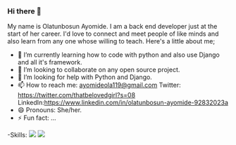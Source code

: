 ### Hi there 👋
My name is Olatunbosun Ayomide. I am a back end developer just at the start of her career. I'd love to connect and meet people of like minds and also learn from any one whose willing to teach. Here's a little about me;

- 🌱 I’m currently learning how to code with python and also use Django and all it's framework.
- 👯 I’m looking to collaborate on any open source project.
- 🤔 I’m looking for help with Python and Django.
- 📫 How to reach me: ayomideola119@gmail.com
Twitter: https://twitter.com/thatbelovedgirl?s=08
LinkedIn:https://www.linkedin.com/in/olatunbosun-ayomide-92832023a
- 😄 Pronouns: She/her.
- ⚡ Fun fact: ...


-Skills:
 ![](https://img.shields.io/badge/Code-python-informational?style=flat&logo=python&logoColor=white&color=4AB197)
 ![](https://img.shields.io/badge/Code-django-informational?style=flat&logo=django&logoColor=white&color=4AB197)

